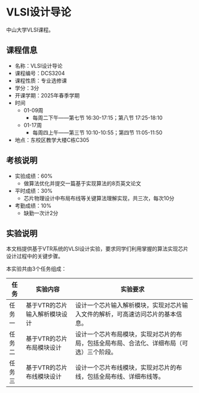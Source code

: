 # VLSI设计导论

中山大学VLSI课程。

## 课程信息
* 名称：VLSI设计导论
* 课程编号：DCS3204
* 课程性质：专业选修课
* 学分：3分
* 开课学期：2025年春季学期
* 时间
  * 01-09周
    * 每周二下午——第七节 16:30-17:15；第八节 17:25-18:10
  * 01-17周
    * 每周四上午——第三节 10:10-10:55；第四节 11:05-11:50
* 地点：东校区教学大楼C栋C305

## 考核说明
* 实验成绩：60%
  * 做算法优化并提交一篇基于实现算法的8页英文论文
* 平时成绩：30%
  * 芯片物理设计中布局布线等关键算法理解实现，共三次，每次10分
* 考勤成绩：10%
  * 缺勤一次计2分

## 实验说明

本文档提供基于VTR系统的VLSI设计实验，要求同学们利用掌握的算法实现芯片设计过程中的关键步骤。

本实验共由3个任务组成：

| 任务 | 实验内容 | 实验要求 |
| ---- | -------- | -------- |
| 任务一 | 基于VTR的芯片输入解析模块设计 | 设计一个芯片输入解析模块，实现对芯片输入文件的解析，可高速访问芯片的基本信息。 |
| 任务二 | 基于VTR的芯片布局模块设计 | 设计一个芯片布局模块，实现对芯片的布局，包括全局布局、合法化、详细布局（可选）三个阶段。 |
| 任务三 | 基于VTR的芯片布线模块设计 | 设计一个芯片布线模块，实现对芯片的布线，包括全局布线、详细布线等。 |
